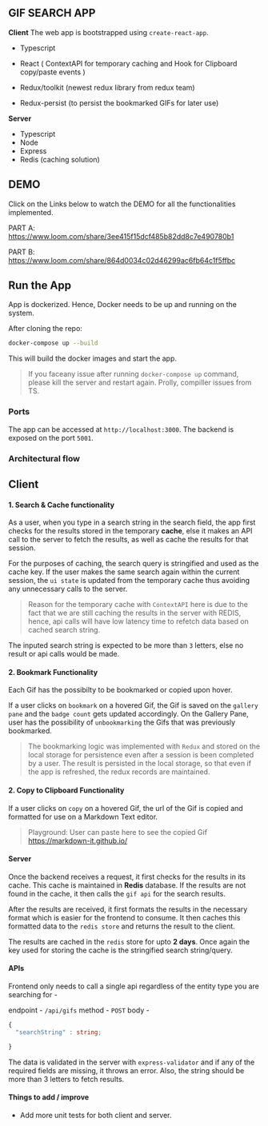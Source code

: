 ## GIF SEARCH APP

**Client**
The web app is bootstrapped using `create-react-app`.

- Typescript

- React ( ContextAPI for temporary caching and Hook for Clipboard copy/paste events )

- Redux/toolkit (newest redux library from redux team)

- Redux-persist (to persist the bookmarked GIFs for later use)

**Server**

- Typescript
- Node
- Express
- Redis (caching solution)

## DEMO

Click on the Links below to watch the DEMO for all the functionalities implemented.

PART A: https://www.loom.com/share/3ee415f15dcf485b82dd8c7e490780b1

PART B: https://www.loom.com/share/864d0034c02d46299ac6fb64c1f5ffbc

## Run the App

App is dockerized. Hence, Docker needs to be up and running on the system.

After cloning the repo:

```sh
docker-compose up --build
```

This will build the docker images and start the app.

> If you faceany issue after running `docker-compose up` command, please kill the server and restart again. Prolly, compiller issues from TS.

### Ports

The app can be accessed at `http://localhost:3000`. The backend is exposed on the port `5001`.

### Architectural flow

## Client

#### 1. Search & Cache functionality

As a user, when you type in a search string in the search field, the app first checks for the results stored in the temporary **cache**, else it makes an API call to the server to fetch the results, as well as cache the results for that session.

For the purposes of caching, the search query is stringified and used as the cache key. If the user makes the same search again within the current session, the `ui state` is updated from the temporary cache thus avoiding any unnecessary calls to the server.

> Reason for the temporary cache with `ContextAPI` here is due to the fact that we are still caching the results in the server with REDIS, hence, api calls will have low latency time to refetch data based on cached search string.

The inputed search string is expected to be more than `3` letters, else no result or api calls would be made.

#### 2. Bookmark Functionality

Each Gif has the possibilty to be bookmarked or copied upon hover.

If a user clicks on `bookmark` on a hovered Gif, the Gif is saved on the `gallery pane` and the `badge count` gets updated accordingly. On the Gallery Pane, user has the possibility of `unbookmarking` the Gifs that was previously bookmarked.

> The bookmarking logic was implemented with `Redux` and stored on the local storage for persistence even after a session is been completed by a user. The result is persisted in the local storage, so that even if the app is refreshed, the redux records are maintained.

#### 2. Copy to Clipboard Functionality

If a user clicks on `copy` on a hovered Gif, the url of the Gif is copied and formatted for use on a Markdown Text editor.

> Playground: User can paste here to see the copied Gif https://markdown-it.github.io/

#### Server

Once the backend receives a request, it first checks for the results in its cache. This cache is maintained in **Redis** database. If the results are not found in the cache, it then calls the `gif api` for the search results.

After the results are received, it first formats the results in the necessary format which is easier for the frontend to consume. It then caches this formatted data to the `redis store` and returns the result to the client.

The results are cached in the `redis` store for upto **2 days**. Once again the key used for storing the cache is the stringified search string/query.

#### APIs

Frontend only needs to call a single api regardless of the entity type you are searching for -

endpoint - `/api/gifs`
method - `POST`
body -

```typescript
{
  "searchString" : string;

}
```

The data is validated in the server with `express-validator` and if any of the required fields are missing, it throws an error. Also, the string should be more than 3 letters to fetch results.

#### Things to add / improve

- Add more unit tests for both client and server.
